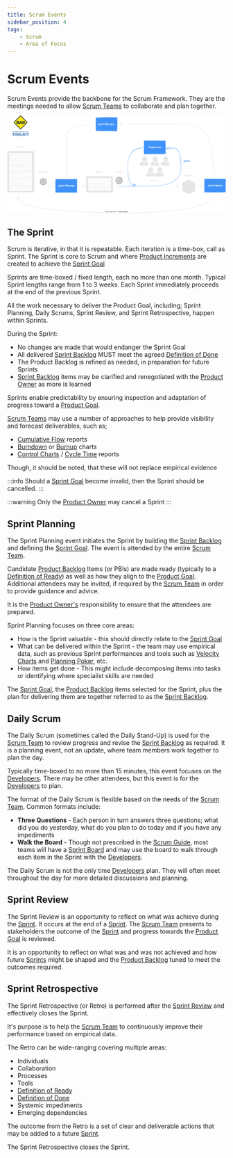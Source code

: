 ```yaml
---
title: Scrum Events
sidebar_position: 4
tags:
    - Scrum
    - Area of Focus
---
```


# Scrum Events

Scrum Events provide the backbone for the Scrum Framework.  They are the meetings needed to allow [Scrum Teams](Scrum%20Team) to collaborate and plan together.

![Scrum Events](../../../static/img/Scrum%20Events.drawio.svg)

## The Sprint

Scrum is iterative, in that it is repeatable.  Each iteration is a time-box, call as Sprint.  The Sprint is core to Scrum and where [Product Increments](Scrum%20Artifacts#product-increment) are created to achieve the [Sprint Goal](Scrum%20Artifacts#sprint-goal)

Sprints are time-boxed / fixed length, each no more than one month.  Typical Sprint lengths range from 1 to 3 weeks.  Each Sprint immediately proceeds at the end of the previous Sprint.

All the work necessary to deliver the Product Goal, including; Sprint Planning, Daily Scrums, Sprint Review, and Sprint Retrospective, happen within Sprints.

During the Sprint:

- No changes are made that would endanger the Sprint Goal
- All delivered [Sprint Backlog](Scrum%20Artifacts#sprint-backlog) MUST meet the agreed [Definition of Done](Scrum%20Artifacts#definition-of-done) 
- The Product Backlog is refined as needed, in preparation for future Sprints
- [Sprint Backlog](Scrum%20Artifacts#sprint-backlog) items may be clarified and renegotiated with the [Product Owner](Scrum%20Team#product-owner) as more is learned

Sprints enable predictability by ensuring inspection and adaptation of progress toward a [Product Goal](Scrum%20Artifacts#product-goal).

[Scrum Teams](Scrum%20Team) may use a number of approaches to help provide visibility and forecast deliverables, such as;

- [Cumulative Flow](/docs/Tools/Cumulative%20Flow) reports
- [Burndown](/docs/Tools/Burndown%20Charts) or [Burnup](/docs/Tools/Burnup%20Charts) charts
- [Control Charts](/docs/Tools/Control%20Charts) / [Cycle Time](/docs/Tools/Cycle%20Time%20Reports) reports

Though, it should be noted, that these will not replace empirical evidence

:::info
Should a [Sprint Goal](Scrum%20Artifacts#sprint-goal) become invalid, then the Sprint should be cancelled.
:::

:::warning
Only the [Product Owner](Scrum%20Team#product-owner) may cancel a Sprint
:::

## Sprint Planning

The Sprint Planning event initiates the Sprint by building the [Sprint Backlog](Scrum%20Artifacts#sprint-backlog) and defining the [Sprint Goal](Scrum%20Artifacts#sprint-goal).  The event is attended by the entire [Scrum Team](Scrum%20Team).


Candidate [Product Backlog](Scrum%20Artifacts#product-backlog) Items (or PBIs) are made ready (typically to a [Definition of Ready](/docs/todo)) as well as how they align to the [Product Goal](Scrum%20Artifacts#product-goal).  Additional attendees may be invited, if required by the [Scrum Team](Scrum%20Team) in order to provide guidance and advice.

It is the [Product Owner's](Scrum%20Team#product-owner) responsibility to ensure that the attendees are prepared.

Sprint Planning focuses on three core areas:

- How is the Sprint valuable - this should directly relate to the [Sprint Goal](Scrum%20Artifacts#sprint-goal)
- What can be delivered within the Sprint - the team may use empirical data, such as previous Sprint performances and tools such as [Velocity Charts](/docs/todo) and [Planning Poker](/docs/todo), etc.
- How items get done - This might include decomposing items into tasks or identifying where specialist skills are needed

The [Sprint Goal](Scrum%20Artifacts#sprint-goal), the [Product Backlog](Scrum%20Artifacts#product-backlog) items selected for the Sprint, plus the plan for delivering them are together referred to as the [Sprint Backlog](Scrum%20Artifacts#sprint-backlog).

## Daily Scrum

The Daily Scrum (sometimes called the Daily Stand-Up) is used for the [Scrum Team](Scrum%20Team) to review progress and revise the [Sprint Backlog](Scrum%20Artifacts#sprint-backlog) as required.  It is a planning event, not an update, where team members work together to plan the day.

Typically time-boxed to no more than 15 minutes, this event focuses on the [Developers](Scrum%20Team#developers).  There may be other attendees, but this event is for the [Developers](Scrum%20Team#developers) to plan.

The format of the Daily Scrum is flexible based on the needs of the [Scrum Team](Scrum%20Team).  Common formats include:

- **Three Questions** - Each person in turn answers three questions; what did you do yesterday, what do you plan to do today and if you have any impediments
- **Walk the Board** - Though not prescribed in the [Scrum Guide](https://scrumguides.org/), most teams will have a [Sprint Board](/docs/todo) and may use the board to walk through each item in the Sprint with the [Developers](Scrum%20Team#developers).

The Daily Scrum is not the only time [Developers](Scrum%20Team#developers) plan. They will often meet throughout the day for more detailed discussions and planning.

## Sprint Review

The Sprint Review is an opportunity to reflect on what was achieve during the [Sprint](#the-sprint).  It occurs at the end of a [Sprint](#the-sprint).  The [Scrum Team](Scrum%20Team) presents to stakeholders the outcome of the [Sprint](#the-sprint) and progress towards the [Product Goal](Scrum%20Artifacts#product-goal) is reviewed.

It is an opportunity to reflect on what was and was not achieved and how future [Sprints](#the-sprint) might be shaped and the [Product Backlog](Scrum%20Artifacts#product-backlog) tuned to meet the outcomes required.

## Sprint Retrospective

The Sprint Retrospective (or Retro) is performed after the [Sprint Review](#sprint-review) and effectively closes the Sprint.

It's purpose is to help the [Scrum Team](Scrum%20Team) to continuously improve their performance based on empirical data.

The Retro can be wide-ranging covering multiple areas:

- Individuals
- Collaboration
- Processes
- Tools
- [Definition of Ready](/docs/todo)
- [Definition of Done](Scrum%20Artifacts#definition-of-done)
- Systemic impediments
- Emerging dependencies

The outcome from the Retro is a set of clear and deliverable actions that may be added to a future [Sprint](Scrum%20Artifacts#the-sprint).

The Sprint Retrospective closes the Sprint. 
